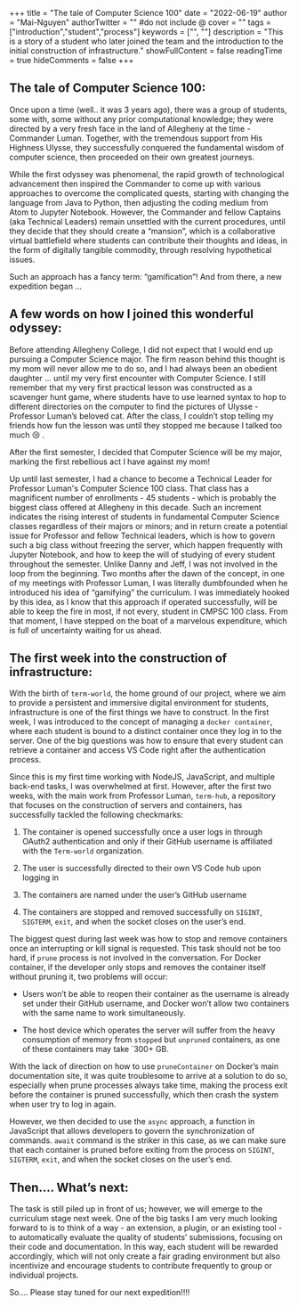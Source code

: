 +++
title = "The tale of Computer Science 100"
date = "2022-06-19"
author = "Mai-Nguyen"
authorTwitter = "" #do not include @
cover = ""
tags = ["introduction","student","process"]
keywords = ["", ""]
description = "This is a story of a student who later joined the team and the introduction to the initial construction of infrastructure."
showFullContent = false
readingTime = true
hideComments = false
+++


## The tale of Computer Science 100:

Once upon a time (well.. it was 3 years ago), there was a group of students, some with, some without any prior computational knowledge; they were directed by a very fresh face in the land of Allegheny at the time - Commander Luman. Together, with the tremendous support from His Highness Ulysse, they successfully conquered the fundamental wisdom of computer science, then proceeded on their own greatest journeys. 

While the first odyssey was phenomenal, the rapid growth of technological advancement then inspired the Commander to come up with various approaches to overcome the complicated quests, starting with changing the language from Java to Python, then adjusting the coding medium from Atom to Jupyter Notebook. However, the Commander and fellow Captains (aka Technical Leaders) remain unsettled with the current procedures, until they decide that they should create a “mansion”, which is a collaborative virtual battlefield where students can contribute their thoughts and ideas, in the form of digitally tangible commodity, through resolving hypothetical issues. 

Such an approach has a fancy term: “gamification”! And from there, a new expedition began …

## A few words on how I joined this wonderful odyssey: 

Before attending Allegheny College, I did not expect that I would end up pursuing a Computer Science major. The firm reason behind this thought is my mom will never allow me to do so, and I had always been an obedient daughter … until my very first encounter with Computer Science. I still remember that my very first practical lesson was constructed as a scavenger hunt game, where students have to use learned syntax to hop to different directories on the computer to find the pictures of Ulysse - Professor Luman’s beloved cat. After the class, I couldn’t stop telling my friends how fun the lesson was until they stopped me because I talked too much :cry: .

After the first semester, I decided that Computer Science will be my major, marking the first rebellious act I have against my mom!

Up until last semester, I had a chance to become a Technical Leader for Professor Luman's Computer Science 100 class. That class has a magnificent number of enrollments - 45 students - which is probably the biggest class offered at Allegheny in this decade. Such an increment indicates the rising interest of students in fundamental Computer Science classes regardless of their majors or minors; and in return create a potential issue for Professor and fellow Technical leaders, which is how to govern such a big class without freezing the server, which happen frequently with Jupyter Notebook, and how to keep the will of studying of every student throughout the semester.
Unlike Danny and Jeff, I was not involved in the loop from the beginning. Two months after the dawn of the concept, in one of my meetings with Professor Luman, I was literally dumbfounded when he introduced his idea of “gamifying” the curriculum. I was immediately hooked by this idea, as I know that this approach if operated successfully, will be able to keep the fire in most, if not every, student in CMPSC 100 class. From that moment, I have stepped on the boat of a marvelous expenditure, which is full of uncertainty waiting for us ahead.

## The first week into the construction of infrastructure:

With the birth of `term-world`, the home ground of our project, where we aim to provide a persistent and immersive digital environment for students, infrastructure is one of the first things we have to construct. In the first week, I was introduced to the concept of managing a `docker container`, where each student is bound to a distinct container once they log in to the server. One of the big questions was how to ensure that every student can retrieve a container and access VS Code right after the authentication process. 

Since this is my first time working with NodeJS, JavaScript, and multiple back-end tasks, I was overwhelmed at first. However, after the first two weeks, with the main work from Professor Luman, `term-hub`, a repository that focuses on the construction of servers and containers, has successfully tackled the following checkmarks:

1. The container is opened successfully once a user logs in through OAuth2 authentication and only if their GitHub username is affiliated with the `Term-world` organization.

2. The user is successfully directed to their own VS Code hub upon logging in

3. The containers are named under the user’s GitHub username

4. The containers are stopped and removed successfully on `SIGINT`, `SIGTERM`, `exit`, and when the socket closes on the user’s end.

The biggest quest during last week was how to stop and remove containers once an interrupting or kill signal is requested. This task should not be too hard, if `prune` process is not involved in the conversation. For Docker container, if the developer only stops and removes the container itself without pruning it, two problems will occur: 

- Users won’t be able to reopen their container as the username is already set under their GitHub username, and Docker won’t allow two containers with the same name to work simultaneously.

- The host device which operates the server will suffer from the heavy consumption of memory from `stopped` but `unpruned` containers, as one of these containers may take `300+ GB. 

With the lack of direction on how to use `pruneContainer` on Docker’s main documentation site, it was quite troublesome to arrive at a solution to do so, especially when prune processes always take time, making the process exit before the container is pruned successfully, which then crash the system when user try to log in again.

However, we then decided to use the `async` approach, a function in JavaScript that allows developers to govern the synchronization of commands. `await` command is the striker in this case, as we can make sure that each container is pruned before exiting from the process on `SIGINT`, `SIGTERM`, `exit`, and when the socket closes on the user’s end.

## Then…. What’s next:

The task is still piled up in front of us; however, we will emerge to the curriculum stage next week. One of the big tasks I am very much looking forward to is to think of a way - an extension, a plugin, or an existing tool - to automatically evaluate the quality of students’ submissions, focusing on their code and documentation. In this way, each student will be rewarded accordingly, which will not only create a fair grading environment but also incentivize and encourage students to contribute frequently to group or individual projects.

So…. Please stay tuned for our next expedition!!!!




